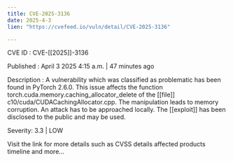 ```yaml
---
title: CVE-2025-3136
date: 2025-4-3
lien: "https://cvefeed.io/vuln/detail/CVE-2025-3136"

---
```


CVE ID : CVE-[[2025]]-3136

Published :  April 3
2025
4:15 a.m. | 47 minutes ago

Description : A vulnerability
which was classified as problematic
has been found in PyTorch 2.6.0. This issue affects the function torch.cuda.memory.caching_allocator_delete of the  [[file]] c10/cuda/CUDACachingAllocator.cpp. The manipulation leads to memory corruption. An attack has to be approached locally. The  [[exploit]] has been disclosed to the public and may be used.

Severity: 3.3 | LOW

Visit the link for more details
such as CVSS details
affected products
timeline
and more...
